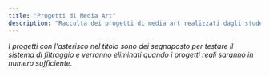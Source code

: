 ```yaml
---
title: "Progetti di Media Art"
description: "Raccolta dei progetti di media art realizzati dagli studenti dell'Accademia di Belle Arti di Frosinone nell'anno accademico 2024/2025"
---
```


_I progetti con l'asterisco nel titolo sono dei segnaposto per testare il sistema di filtraggio e verranno eliminati quando i progetti reali saranno in numero sufficiente._

